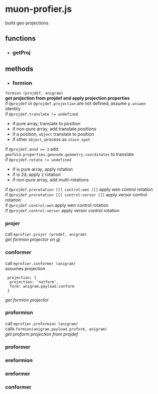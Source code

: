 
# muon-profier.js  
build geo projections  
## functions  
* ### getProj   
  
## methods  
* ### formion  
`formion (projdef, anigram)`  
**get projection from projdef and apply projection properties**  
 if `@projdef` or `@projdef.projection` are not defined, assume `p.uniwen` identity  
 if `@projdef.translate != undefined`   
 * if pure array, translate to position  
 * if non-pure array, add translate positions  
 * if a position, `object` translate to position  
 * if other `object`, process as `stace.spot`  
   
 if `@projdef.anod == 1` add `geofold.properties.geonode.geometry.coordinates` to translate  
 if `@projdef.rotate != undefined`   
 * if is pure array, apply rotation  
 * if is 2d, apply z rotation  
 * if non-pure array, add multi-rotations  
   
 if `@projdef.prerotation [[[ control:wen ]]]` apply wen control rotation  
 if `@projdef.prerotation [[[ control:versor ]]]` apply versor control rotation  
 if `@projdef.control:wen` apply wen control rotation  
 if `@projdef.control:versor` apply versor control rotation  
   
### projer  
call `mprofier.projer (prodef, anigram)`  
*get formion projector on gj*  
  
### conformer  
call `mprofier.conformer (anigram)`  
assumes projection  
```  
 projection: {  
  projection: 'natform',  
  form: anigram.payload.conform  
 }  
```  
*get formion projector*  
  
### proformion  
call `mprofier.proformion (anigram)`  
calls `formion(anigram.payload.proform, anigram)`  
*get proform projection from projdef*  
  
### proformer  
### ereformion  
### ereformer  
### conformer  
